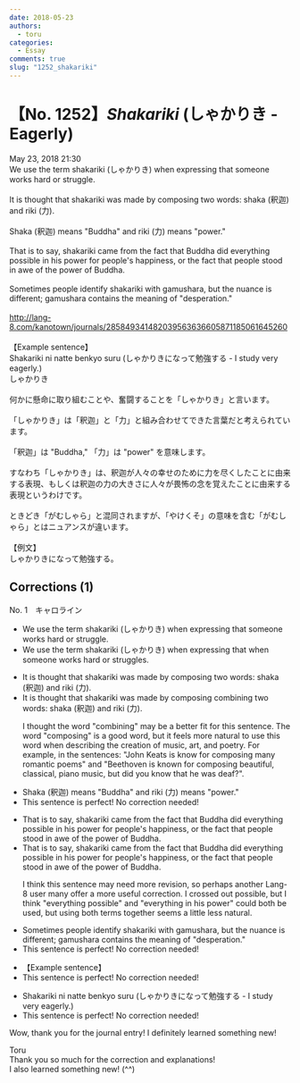 ```yaml
---
date: 2018-05-23
authors:
  - toru
categories:
  - Essay
comments: true
slug: "1252_shakariki"
---
```


# 【No. 1252】<strong><em>Shakariki</strong></em> (しゃかりき - Eagerly)
<div class="date">May 23, 2018 21:30</div>
<div id="post"><div id="body_show_ori">
We use the term shakariki (しゃかりき) when expressing that someone works hard or struggle.<br/><br/>It is thought that shakariki was made by composing two words: shaka (釈迦) and riki (力).<br/><br/>Shaka (釈迦) means "Buddha" and riki (力) means "power."<br/><br/>That is to say, shakariki came from the fact that Buddha did everything possible in his power for people's happiness, or the fact that people stood in awe of the power of Buddha.<br/><br/>Sometimes people identify shakariki with gamushara, but the nuance is different; gamushara contains the meaning of "desperation."<br/><br/><a href="http://lang-8.com/kanotown/journals/285849341482039563636605871185061645260" target="_blank">http://lang-8.com/kanotown/journals/285849341482039563636605871185061645260</a><br/><br/>【Example sentence】<br/>Shakariki ni natte benkyo suru (しゃかりきになって勉強する - I study very eagerly.)
</div></div>

<!-- more -->

<div id="post_ja"><div id="body_show_mo">
しゃかりき<br/><br/>何かに懸命に取り組むことや、奮闘することを「しゃかりき」と言います。<br/><br/>「しゃかりき」は「釈迦」と「力」と組み合わせてできた言葉だと考えられています。<br/><br/>「釈迦」は "Buddha," 「力」は "power" を意味します。<br/><br/>すなわち「しゃかりき」は、釈迦が人々の幸せのために力を尽くしたことに由来する表現、もしくは釈迦の力の大きさに人々が畏怖の念を覚えたことに由来する表現というわけです。<br/><br/>ときどき「がむしゃら」と混同されますが、「やけくそ」の意味を含む「がむしゃら」とはニュアンスが違います。<br/><br/>【例文】<br/>しゃかりきになって勉強する。
</div></div>

## Corrections (1)
<div id="block"><div class="first_name"> No. 1　<span class="just_name">キャロライン</span></div><div id="block2">
<ul class="correction_field">
<li class="incorrect">We use the term shakariki (しゃかりき) when expressing that someone works hard or struggle.</li>
<li class="corrected correct">
We use the term shakariki (しゃかりき) when expressing <span class="sline">that</span> <span class="f_red">when </span>someone works hard or struggle<span class="f_red">s</span>.
</li>
</ul>
<ul class="correction_field">
<li class="incorrect">It is thought that shakariki was made by composing two words: shaka (釈迦) and riki (力).</li>
<li class="corrected correct">
It is thought that shakariki was made by <span class="sline">composing</span> <span class="f_red">combining </span>two words: shaka (釈迦) and riki (力).
<p class="correction_comment">I thought the word "combining" may be a better fit for this sentence. The word "composing" is a good word, but it feels more natural to use this word when describing the creation of music, art, and poetry. For example, in the sentences: "John Keats is know for composing many romantic poems" and "Beethoven is known for composing beautiful, classical, piano music, but did you know that he was deaf?".</p>
</li>
</ul>
<ul class="correction_field">
<li class="incorrect">Shaka (釈迦) means "Buddha" and riki (力) means "power."</li>
<li class="corrected perfect">This sentence is perfect! No correction needed!</li>
</ul>
<ul class="correction_field">
<li class="incorrect">That is to say, shakariki came from the fact that Buddha did everything possible in his power for people's happiness, or the fact that people stood in awe of the power of Buddha.</li>
<li class="corrected correct">
That is to say, shakariki came from the fact that Buddha did everything <span class="sline">possible</span> in his power for people's happiness, or the fact that people stood in awe of the power of Buddha.
<p class="correction_comment">I think this sentence may need more revision, so perhaps another Lang-8 user many offer a more useful correction. I crossed out possible, but I think "everything possible" and "everything in his power" could both be used, but using both terms together seems a little less natural.</p>
</li>
</ul>
<ul class="correction_field">
<li class="incorrect">Sometimes people identify shakariki with gamushara, but the nuance is different; gamushara contains the meaning of "desperation."</li>
<li class="corrected perfect">This sentence is perfect! No correction needed!</li>
</ul>
<ul class="correction_field">
<li class="incorrect">【Example sentence】</li>
<li class="corrected perfect">This sentence is perfect! No correction needed!</li>
</ul>
<ul class="correction_field">
<li class="incorrect">Shakariki ni natte benkyo suru (しゃかりきになって勉強する - I study very eagerly.)</li>
<li class="corrected perfect">This sentence is perfect! No correction needed!</li>
</ul>
<p class="comment_small">
 Wow, thank you for the journal entry! I definitely learned something new!
</p>

</div><div class="name"><span class="just_name">Toru</span><br>
Thank you so much for the correction and explanations!<br/>I also learned something new! (^^)
</div>
</div>
